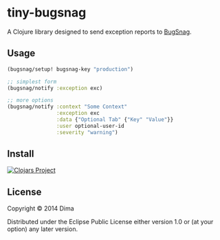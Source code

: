 # tiny-bugsnag 

A Clojure library designed to send exception reports to [BugSnag](http://bugsnag.com).

## Usage

```clojure
(bugsnag/setup! bugsnag-key "production")

;; simplest form
(bugsnag/notify :exception exc)

;; more options
(bugsnag/notify :context "Some Context"
                :exception exc
                :data {"Optional Tab" {"Key" "Value"}}
                :user optional-user-id
                :severity "warning")
```

## Install

[![Clojars Project](http://clojars.org/tiny-bugsnag/latest-version.svg)](http://clojars.org/tiny-bugsnag)

## License

Copyright © 2014 Dima

Distributed under the Eclipse Public License either version 1.0 or (at
your option) any later version.
